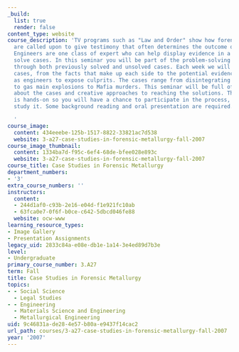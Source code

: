```yaml
---
_build:
  list: true
  render: false
content_type: website
course_description: 'TV programs such as "Law and Order" show how forensic experts
  are called upon to give testimony that often determines the outcome of court cases.
  Engineers are one class of expert who can help display evidence in a new light to
  solve cases. In this seminar you will be part of the problem-solving process, working
  through both previously solved and unsolved cases. Each week we will investigate
  cases, from the facts that make up each side to the potential evidence we can use
  as engineers to expose culprits. The cases range from disintegrating airplane engines
  to gas main explosions to Mafia murders. This seminar will be full of discussions
  about the cases and creative approaches to reaching the solutions. The approach
  is hands-on so you will have a chance to participate in the process, not simply
  study it. Some background reading and oral presentation are required.

  '
course_image:
  content: 434eeebe-125b-1517-8822-33821ac7d538
  website: 3-a27-case-studies-in-forensic-metallurgy-fall-2007
course_image_thumbnail:
  content: 1334ba7d-f95c-6ef4-68de-bfee028e893c
  website: 3-a27-case-studies-in-forensic-metallurgy-fall-2007
course_title: Case Studies in Forensic Metallurgy
department_numbers:
- '3'
extra_course_numbers: ''
instructors:
  content:
  - 244d1af0-c93b-2e16-e04d-f1e921fc10ab
  - 63fca0e7-0f6f-b0ce-c642-5dbcd046fe88
  website: ocw-www
learning_resource_types:
- Image Gallery
- Presentation Assignments
legacy_uid: 2833c84a-e08e-db1e-1a14-3e4ed89d7b3e
level:
- Undergraduate
primary_course_number: 3.A27
term: Fall
title: Case Studies in Forensic Metallurgy
topics:
- - Social Science
  - Legal Studies
- - Engineering
  - Materials Science and Engineering
  - Metallurgical Engineering
uid: 9c46831a-de28-4e57-b80a-e9437f14cac2
url_path: courses/3-a27-case-studies-in-forensic-metallurgy-fall-2007
year: '2007'
---
```

